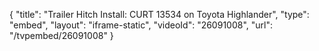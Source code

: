 {
    "title": "Trailer Hitch Install: CURT 13534 on Toyota Highlander",
    "type": "embed",
    "layout": "iframe-static",
    "videoId": "26091008",
    "url": "\/tvpembed\/26091008"
}